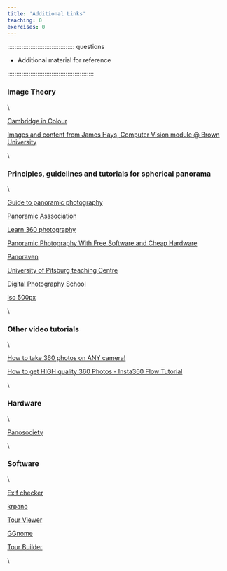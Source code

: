 ```yaml
---
title: 'Additional Links'
teaching: 0
exercises: 0
---
```



:::::::::::::::::::::::::::::::::::::: questions 

- Additional material for reference

:::::::::::::::::::::::::::::::::::::::::::::::::

### Image Theory

\

[Cambridge in Colour](https://www.cambridgeincolour.com/)

[Images and content from James Hays, Computer Vision module @ Brown University](http://cs.brown.edu/courses/cs143/)

\

### Principles, guidelines and tutorials for spherical panorama

\

[Guide to panoramic photography](https://panoramic-photo-guide.com)

[Panoramic Asssociation](https://www.panoramicassociation.org/)

[Learn 360 photography](http://learn360photography.com/)

[Panoramic Photography With Free Software and Cheap Hardware](https://www.instructables.com/Panoramic-photography-with-free-software-and-cheap/)

[Panoraven](https://panoraven.com/blog/en/beginners-guide-360-photography/)


[University of Pitsburg teaching Centre](https://teaching.pitt.edu/resources/everything-you-need-to-know-to-take-and-use-your-own-360-degree-photos/)

[Digital Photography School](https://digital-photography-school.com/introduction-taking-360-degree-photos/)

[iso 500px](https://iso.500px.com/360-photography-101-get-started/)

\

### Other video tutorials

\

[How to take 360 photos on ANY camera!](https://www.youtube.com/watch?v=cRzBL4fhDnM)

[How to get HIGH quality 360 Photos - Insta360 Flow Tutorial](https://www.youtube.com/watch?v=4N0iVIZY5Ao)



\

### Hardware

\

[Panosociety](https://panosociety.com/)

\

### Software

\

[Exif checker](https://exifinfo.org/)

[krpano](https://krpano.com/home/)

[Tour Viewer](https://www.vrtourviewer.com/)

[GGnome](https://ggnome.com/#)

[Tour Builder](https://www.tourbuilder.com/?panoskin-redirect=)


\
 
